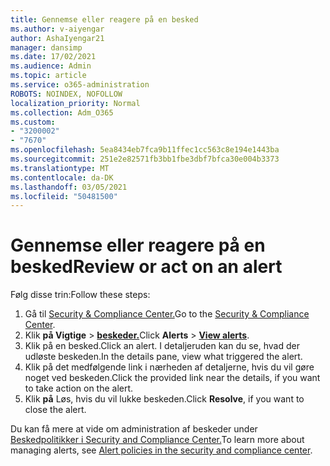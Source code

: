 ```yaml
---
title: Gennemse eller reagere på en besked
ms.author: v-aiyengar
author: AshaIyengar21
manager: dansimp
ms.date: 17/02/2021
ms.audience: Admin
ms.topic: article
ms.service: o365-administration
ROBOTS: NOINDEX, NOFOLLOW
localization_priority: Normal
ms.collection: Adm_O365
ms.custom:
- "3200002"
- "7670"
ms.openlocfilehash: 5ea8434eb7fca9b11ffec1cc563c8e194e1443ba
ms.sourcegitcommit: 251e2e82571fb3bb1fbe3dbf7bfca30e004b3373
ms.translationtype: MT
ms.contentlocale: da-DK
ms.lasthandoff: 03/05/2021
ms.locfileid: "50481500"
---
```

# <a name="review-or-act-on-an-alert"></a><span data-ttu-id="cbf84-102">Gennemse eller reagere på en besked</span><span class="sxs-lookup"><span data-stu-id="cbf84-102">Review or act on an alert</span></span>

<span data-ttu-id="cbf84-103">Følg disse trin:</span><span class="sxs-lookup"><span data-stu-id="cbf84-103">Follow these steps:</span></span>

1. <span data-ttu-id="cbf84-104">Gå til [Security & Compliance Center.](https://go.microsoft.com/fwlink/p/?linkid=2077143)</span><span class="sxs-lookup"><span data-stu-id="cbf84-104">Go to the [Security & Compliance Center](https://go.microsoft.com/fwlink/p/?linkid=2077143).</span></span>
1. <span data-ttu-id="cbf84-105">Klik **på Vigtige**  >  **[beskeder.](https://go.microsoft.com/fwlink/?linkid=2103301)**</span><span class="sxs-lookup"><span data-stu-id="cbf84-105">Click **Alerts** > **[View alerts](https://go.microsoft.com/fwlink/?linkid=2103301)**.</span></span>
1. <span data-ttu-id="cbf84-106">Klik på en besked.</span><span class="sxs-lookup"><span data-stu-id="cbf84-106">Click an alert.</span></span> <span data-ttu-id="cbf84-107">I detaljeruden kan du se, hvad der udløste beskeden.</span><span class="sxs-lookup"><span data-stu-id="cbf84-107">In the details pane, view what triggered the alert.</span></span>
1. <span data-ttu-id="cbf84-108">Klik på det medfølgende link i nærheden af detaljerne, hvis du vil gøre noget ved beskeden.</span><span class="sxs-lookup"><span data-stu-id="cbf84-108">Click the provided link near the details, if you want to take action on the alert.</span></span>
1. <span data-ttu-id="cbf84-109">Klik **på** Løs, hvis du vil lukke beskeden.</span><span class="sxs-lookup"><span data-stu-id="cbf84-109">Click **Resolve**, if you want to close the alert.</span></span>

<span data-ttu-id="cbf84-110">Du kan få mere at vide om administration af beskeder under [Beskedpolitikker i Security and Compliance Center.](https://go.microsoft.com/fwlink/?linkid=2103211)</span><span class="sxs-lookup"><span data-stu-id="cbf84-110">To learn more about managing alerts, see [Alert policies in the security and compliance center](https://go.microsoft.com/fwlink/?linkid=2103211).</span></span>


